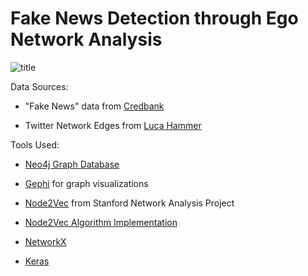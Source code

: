 # Fake News Detection through Ego Network Analysis

![title](https://github.com/briansrebrenik/Final_Project/blob/master/network_screenshots/new2/screenshot_074045.png)

Data Sources:

* "Fake News" data from [Credbank](http://compsocial.github.io/CREDBANK-data/)

* Twitter Network Edges from [Luca Hammer](https://github.com/lucahammer)

Tools Used:
* [Neo4j Graph Database](https://neo4j.com/)

* [Gephi](https://gephi.org/) for graph visualizations

* [Node2Vec](https://snap.stanford.edu/node2vec/) from Stanford Network Analysis Project

* [Node2Vec Algorithm Implementation](https://github.com/eliorc/node2vec)

* [NetworkX](https://networkx.github.io/)

* [Keras](https://keras.io/)
